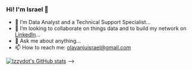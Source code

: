 ### Hi! I'm Israel 👋 


- 🔭 I’m Data Analyst and a Technical Support Specialist...
- 👯 I’m looking to collaborate on things data and to build my network on [LinkedIn](https://www.linkedin.com/in/olayanju-israel-5757161a4?utm_source=share&utm_campaign=share_via&utm_content=profile&utm_medium=ios_app)...
- 💬 Ask me about anything...
- 📫 How to reach me: olayanjuisrael@gmail.com

[![Izzydot's GitHub stats](https://github-readme-stats.vercel.app/api?username=izzydot&show_icons=true&theme=radical)](https://github.com/anuraghazra/github-readme-stats)
-->
